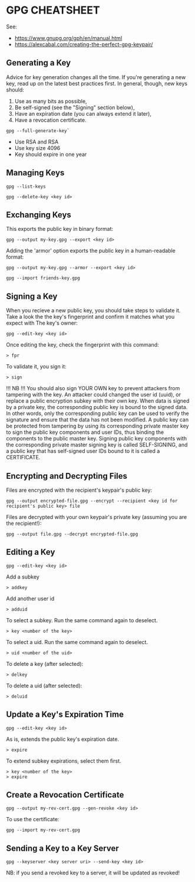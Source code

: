 GPG CHEATSHEET
==============

See: 
* https://www.gnupg.org/gph/en/manual.html
* https://alexcabal.com/creating-the-perfect-gpg-keypair/


Generating a Key
----------------

Advice for key generation changes all the time. If you're generating a new key, read up on 
the latest best practices first. In general, though, new keys should:

1. Use as many bits as possible,
2. Be self-signed (see the "Signing" section below),
3. Have an expiration date (you can always extend it later),
4. Have a revocation certificate.

```
gpg --full-generate-key`
```
* Use RSA and RSA
* Use key size 4096
* Key should expire in one year


Managing Keys
-------------

`gpg --list-keys`

`gpg --delete-key <key id>`


Exchanging Keys
---------------

This exports the public key in binary format:

`gpg --output my-key.gpg --export <key id>`

Adding the 'armor' option exports the public key in a human-readable format:

`gpg --output my-key.gpg --armor --export <key id>`

`gpg --import friends-key.gpg`


Signing a Key
-------------

When you recieve a new public key, you should take steps to validate it.
Take a look the the key's fingerprint and confirm it matches what you expect with
The key's owner:

`gpg --edit-key <key id>`

Once editing the key, check the fingerprint with this command:

`> fpr`

To validate it, you sign it:

`> sign`

!!! NB !!!
You should also sign YOUR OWN key to prevent attackers from tampering with the key. An attacker
could changed the user id (uuid), or replace a public encryption subkey with their own key. When
data is signed by a private key, the corresponding public key is bound to the signed data. In other
words, only the corresponding public key can be used to verify the signature and ensure that the
data has not been modified. A public key can be protected from tampering by using its corresponding
private master key to sign the public key components and user IDs, thus binding the components to
the public master key. Signing public key components with the corresponding private master signing 
key is called SELF-SIGNING, and a public key that has self-signed user IDs bound to it is called
a CERTIFICATE.


Encrypting and Decrypting Files
-------------------------------

Files are encrypted with the recipient's keypair's public key:

`gpg --output encrypted-file.gpg --encrypt --recipient <key id for recipient's public key> file`

Files are decrypted with your own keypair's private key (assuming you are the recipient!):

`gpg --output file.gpg --decrypt encrypted-file.gpg`


Editing a Key
------------

`gpg --edit-key <key id>`

Add a subkey

`> addkey`

Add another user id

`> adduid`

To select a subkey. Run the same command again to deselect.

`> key <number of the key>`

To select a uid. Run the same command again to deselect.

`> uid <number of the uid>`

To delete a key (after selected):

`> delkey`

To delete a uid (after selected):

`> deluid`


Update a Key's Expiration Time
------------------------------

`gpg --edit-key <key id>`

As is, extends the public key's expiration date.

`> expire`

To extend subkey expirations, select them first.

```
> key <number of the key>
> expire
```


Create a Revocation Certificate
-------------------------------

`gpg --output my-rev-cert.gpg --gen-revoke <key id>`

To use the certificate:

`gpg --import my-rev-cert.gpg`


Sending a Key to a Key Server
-----------------------------

`gpg --keyserver <key server uri> --send-key <key id>`

NB: if you send a revoked key to a server, it will be updated as revoked!

